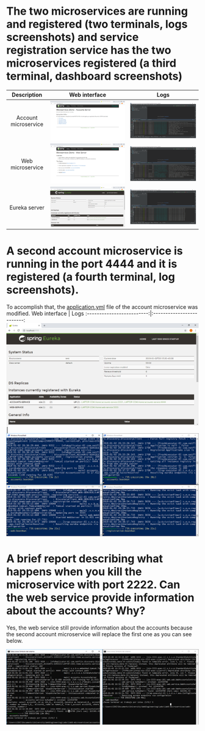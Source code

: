 # The two microservices are running and registered (two terminals, logs screenshots) and service registration service has the two microservices registered (a third terminal, dashboard screenshots)
Description | Web interface |  Logs
:-------------------------:|:-------------------------:|:-------------------------:
Account microservice | ![account](screens/2s_account_iw.png) | ![account](screens/2s_accounts_log.png)
Web microservice | ![web](screens/2s_web_iw.png) | ![web](screens/2s_web_log.png)
Eureka server | ![eureka](screens/2s_eureka_iw.png) | ![eureka](screens/2s_eureka_log.png)

# A second account microservice is running in the port 4444 and it is registered (a fourth terminal, log screenshots).
To accomplish that, the [application.yml](./accounts/src/main/resources/application.yml) file of the account microservice was modified.
Web interface |  Logs
:-------------------------:|:-------------------------:
![all](screens/3s_eureka_iw.png) | ![all](screens/3s_all_log.png)

# A brief report describing what happens when you kill the microservice with port 2222. Can the web service provide information about the accounts? Why?
Yes, the web service still provide information about the accounts because the second account microservice will replace the first one as you can see below.

![all](screens/3s_all_log_1d.png)